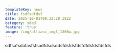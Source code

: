 ```yaml
---
templateKey: news
title: fsdfsdfdsf
date: 2025-10-01T08:33:28.382Z
category: sdad
feature: 'true'
image: /img/allianz_img3_1366w.jpg
---
```

s﻿dfsafsdafasfsfsadfdsdsddsfdsfdsfdsfdfdsfdsfdsfds
